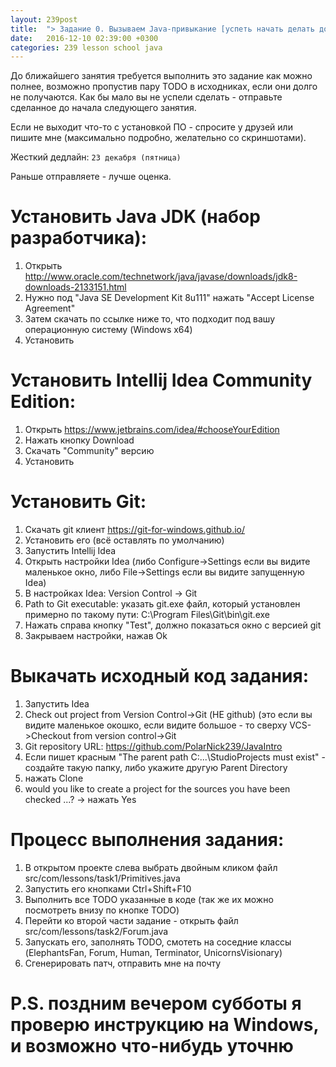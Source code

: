 ```yaml
---
layout: 239post
title:  "> Задание 0. Вызываем Java-привыкание [успеть начать делать до следующего занятия]"
date:   2016-12-10 02:39:00 +0300
categories: 239 lesson school java
---
```


До ближайшего занятия требуется выполнить это задание как можно полнее, возможно пропустив пару TODO в исходниках, если они долго не получаются. Как бы мало вы не успели сделать - отправьте сделанное до начала следующего занятия. 

Если не выходит что-то с установкой ПО - спросите у друзей или пишите мне (максимально подробно, желательно со скриншотами).

Жесткий дедлайн: `23 декабря (пятница)`

Раньше отправляете - лучше оценка.

Установить Java JDK (набор разработчика):
=========================================
1. Открыть <a href="http://www.oracle.com/technetwork/java/javase/downloads/jdk8-downloads-2133151.html">http://www.oracle.com/technetwork/java/javase/downloads/jdk8-downloads-2133151.html</a>
2. Нужно под "Java SE Development Kit 8u111" нажать "Accept License Agreement"
3. Затем скачать по ссылке ниже то, что подходит под вашу операционную систему (Windows x64)
4. Установить

Установить Intellij Idea Community Edition:
===========================================
1. Открыть <a href="https://www.jetbrains.com/idea/#chooseYourEdition">https://www.jetbrains.com/idea/#chooseYourEdition</a>
2. Нажать кнопку Download
3. Скачать "Community" версию
4. Установить

Установить Git:
===============
1. Скачать git клиент <a href="https://git-for-windows.github.io/">https://git-for-windows.github.io/</a>
1. Установить его (всё оставлять по умолчанию)
1. Запустить Intellij Idea
1. Открыть настройки Idea (либо Configure->Settings если вы видите маленькое окно, либо File->Settings если вы видите запущенную Idea)
1. В настройках Idea: Version Control -> Git
1. Path to Git executable: указать git.exe файл, который установлен примерно по такому пути: C:\Program Files\Git\bin\git.exe
1. Нажать справа кнопку "Test", должно показаться окно с версией git
1. Закрываем настройки, нажав Ok

Выкачать исходный код задания:
==============================
1. Запустить Idea
2. Check out project from Version Control->Git (НЕ github) (это если вы видите маленькое окошко, если видите большое - то сверху VCS->Checkout from version control->Git
1. Git repository URL: <a href="https://github.com/PolarNick239/JavaIntro">https://github.com/PolarNick239/JavaIntro</a>
1. Если пишет красным "The parent path C:\...\StudioProjects must exist" - создайте такую папку, либо укажите другую Parent Directory
1. нажать Clone
1. would you like to create a project for the sources you have been checked ...? -> нажать Yes

Процесс выполнения задания:
===========================
1. В открытом проекте слева выбрать двойным кликом файл src/com/lessons/task1/Primitives.java
2. Запустить его кнопками Ctrl+Shift+F10
3. Выполнить все TODO указанные в коде (так же их можно посмотреть внизу по кнопке TODO)
4. Перейти ко второй части задание - открыть файл src/com/lessons/task2/Forum.java
5. Запускать его, заполнять TODO, смотеть на соседние классы (ElephantsFan, Forum, Human, Terminator, UnicornsVisionary)
6. Сгенерировать патч, отправить мне на почту

P.S. поздним вечером субботы я проверю инструкцию на Windows, и возможно что-нибудь уточню
==========================================================================================
